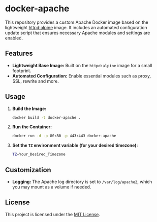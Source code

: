 # docker-apache

This repository provides a custom Apache Docker image based on the lightweight [httpd:alpine](https://hub.docker.com/_/httpd) image. It includes an automated configuration update script that ensures necessary Apache modules and settings are enabled.

## Features

- **Lightweight Base Image:** Built on the `httpd:alpine` image for a small footprint.
- **Automated Configuration:** Enable essential modules such as proxy, SSL, rewrite and more.

## Usage

1. **Build the Image:**

   ```bash
   docker build -t docker-apache .
   ```
2. **Run the Container:**

   ```bash
   docker run -d -p 80:80 -p 443:443 docker-apache
   ```
3. **Set the `TZ` environment variable (for your desired timezone):**
    ```bash
    TZ=Your_Desired_Timezone
    ```
## Customization

- **Logging:** The Apache log directory is set to `/var/log/apache2`, which you may mount as a volume if needed.

## License

This project is licensed under the [MIT License](https://opensource.org/licenses/MIT).
